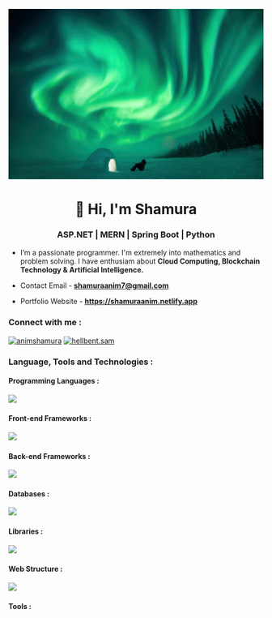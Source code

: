 ![logo](https://github.com/animshamura/animshamura/blob/main/Banner.jpg)
<h1 align="center"> 👋 Hi, I'm Shamura</h1>
<h3 align="center">ASP.NET | MERN | Spring Boot | Python </h3>

- I’m a passionate programmer. I'm extremely into mathematics and problem solving. I have enthusiam about **Cloud Computing, Blockchain Technology & Artificial Intelligence.**

- Contact Email - **shamuraanim7@gmail.com**
- Portfolio Website - **https://shamuraanim.netlify.app**

<h3 align="left">Connect with me :</h3>
<p align="left">
<a href="https://linkedin.com/in/animshamura" target="blank"><img align="center" src="https://raw.githubusercontent.com/rahuldkjain/github-profile-readme-generator/master/src/images/icons/Social/linked-in-alt.svg" alt="animshamura" height="30" width="40" /></a>
<a href="https://fb.com/hellbent.sam" target="blank"><img align="center" src="https://raw.githubusercontent.com/rahuldkjain/github-profile-readme-generator/master/src/images/icons/Social/facebook.svg" alt="hellbent.sam" height="30" width="40" /></a>
</p>

<h3 align="left">Language, Tools and Technologies :</h3>
<h4 align="left">Programming Languages :</h4>
<img src="https://skillicons.dev/icons?i=java,python,cpp,c,javascript,kotlin,php,typescript,cs,go,r,ruby" />
<h4 align="left">Front-end Frameworks :</h4>
<img src="https://skillicons.dev/icons?i=bootstrap,angular,tailwind" />
<h4 align="left">Back-end Frameworks :</h4>
<img src="https://skillicons.dev/icons?i=spring,dotnet,laravel" />
<h4 align="left">Databases :</h4>
<img src="https://skillicons.dev/icons?i=mysql,postgresql,mongodb,sqlite" />
<h4 align="left">Libraries :</h4>
<img src="https://skillicons.dev/icons?i=react,node,express,next,mongoose" />
<h4 align="left">Web Structure :</h4>
<img src="https://skillicons.dev/icons?i=html" />
<h4 align="left">Tools :</h4>




